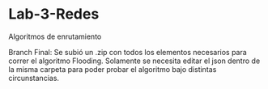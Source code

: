 # Lab-3-Redes
Algoritmos de enrutamiento

Branch Final:
Se subió un .zip con todos los elementos necesarios para correr el algoritmo Flooding. Solamente se necesita editar el json dentro de la misma carpeta para poder probar el algoritmo bajo distintas circunstancias.

